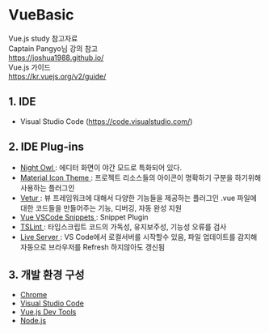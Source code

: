 # VueBasic
Vue.js study 참고자료 <br>
Captain Pangyo님 강의 참고<br>
https://joshua1988.github.io/<br>
Vue.js 가이드<br>
https://kr.vuejs.org/v2/guide/<br>
## 1. IDE 
  - Visual Studio Code (https://code.visualstudio.com/)
## 2. IDE Plug-ins
  - <a href = 'https://marketplace.visualstudio.com/items?itemName=sdras.night-owl' target = "_blank"> Night Owl </a> : 에디터 화면이 야간 모드로 특화되어 있다.
- <a href = 'https://marketplace.visualstudio.com/items?itemName=sdras.night-owl' target = "_blank"> Material Icon Theme </a> : 프로젝트 리소스들의 아이콘이 명확하기 구분을 하기위해 사용하는 플러그인
- <a href = 'https://marketplace.visualstudio.com/items?itemName=octref.vetur' target = "_blank"> Vetur </a> : 뷰 프레임워크에 대해서 다양한 기능들을 제공하는 플러그인 .vue 파일에 대한 코드들을 만들어주는 기능, 디버깅, 자동 완성 지원
- <a href = 'https://marketplace.visualstudio.com/items?itemName=sdras.vue-vscode-snippets' target = "_blank"> Vue VSCode Snippets </a> : Snippet Plugin
- <a href = 'https://marketplace.visualstudio.com/items?itemName=eg2.tslint' target = "_blank"> TSLint  </a> : 타입스크립트 코드의 가독성, 유지보주성, 기능성 오류를 검사
- <a href = 'https://marketplace.visualstudio.com/items?itemName=eg2.tslint' target = "_blank"> Live Server  </a> : VS Code에서 로컬서버를 시작할수 있음, 파일 업데이트를 감지해 자동으로 브라우저를 Refresh 하지않아도 갱신됨

## 3. 개발 환경 구성
  - <a href = "https://www.google.com/intl/ko/chrome/">Chrome</a>
  - <a href = "https://code.visualstudio.com/">Visual Studio Code</a>
  - <a href = "https://chrome.google.com/webstore/detail/vuejs-devtools/nhdogjmejiglipccpnnnanhbledajbpd">Vue.js Dev Tools</a>
  - <a href = "https://nodejs.org/ko/">Node.js</a>
  

